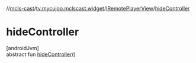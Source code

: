 //[mcls-cast](../../../index.md)/[tv.mycujoo.mclscast.widget](../index.md)/[IRemotePlayerView](index.md)/[hideController](hide-controller.md)

# hideController

[androidJvm]\
abstract fun [hideController](hide-controller.md)()
